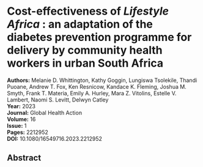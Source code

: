 # Cost-effectiveness of <i>Lifestyle Africa</i> : an adaptation of the diabetes prevention programme for delivery by community health workers in urban South Africa

**Authors:** Melanie D. Whittington, Kathy Goggin, Lungiswa Tsolekile, Thandi Puoane, Andrew T. Fox, Ken Resnicow, Kandace K. Fleming, Joshua M. Smyth, Frank T. Materia, Emily A. Hurley, Mara Z. Vitolins, Estelle V. Lambert, Naomi S. Levitt, Delwyn Catley  
**Year:** 2023  
**Journal:** Global Health Action  
**Volume:** 16  
**Issue:** 1  
**Pages:** 2212952  
**DOI:** 10.1080/16549716.2023.2212952  

## Abstract


